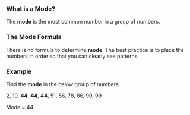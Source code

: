 ### What is a Mode?

The **mode** is the most common number in a group of numbers.

### The Mode Formula

There is no formula to determine **mode**.  The best practice is to place the numbers in order so that you can clearly see patterns.

### Example

Find the **mode** in the below group of numbers.
 
   2, 19, **44**, **44**, **44**, 51, 56, 78, 86, 99, 99

Mode = 44

